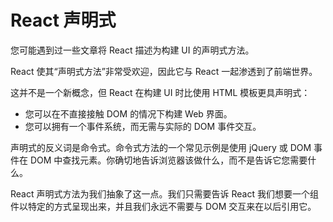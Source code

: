 # React 声明式

您可能遇到过一些文章将 React 描述为构建 UI 的声明式方法。

React 使其“声明式方法”非常受欢迎，因此它与 React 一起渗透到了前端世界。

这并不是一个新概念，但 React 在构建 UI 时比使用 HTML 模板更具声明式：

- 您可以在不直接接触 DOM 的情况下构建 Web 界面。
- 您可以拥有一个事件系统，而无需与实际的 DOM 事件交互。

声明式的反义词是命令式。命令式方法的一个常见示例是使用 jQuery 或 DOM 事件在 DOM 中查找元素。你确切地告诉浏览器该做什么，而不是告诉它您需要什么。

React 声明式方法为我们抽象了这一点。我们只需要告诉 React 我们想要一个组件以特定的方式呈现出来，并且我们永远不需要与 DOM 交互来在以后引用它。

